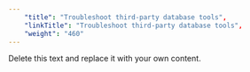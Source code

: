```yaml
---
    "title": "Troubleshoot third-party database tools",
    "linkTitle": "Troubleshoot third-party database tools",
    "weight": "460"
---
```

Delete this text and replace it with your own content.
